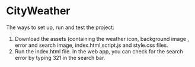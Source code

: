 # CityWeather
The ways to set up, run and test the project:
1. Download the assets (containing the weather icon, background image , error and search image, index.html,script.js and style.css files.
2. Run the index.html file. In the web app, you can check for the search error by typing 321 in the search bar.

